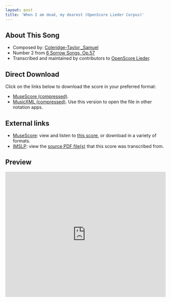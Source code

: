 ```yaml
---
layout: post
title: 'When I am dead, my dearest (OpenScore Lieder Corpus)'
---
```


## About This Song

- Composed by: [Coleridge-Taylor,_Samuel](https://fourscoreandmore.org/openscore/lieder/Coleridge-Taylor,_Samuel)
- Number 2 from [6 Sorrow Songs, Op.57](https://fourscoreandmore.org/openscore/lieder/Coleridge-Taylor,_Samuel/6_Sorrow_Songs,_Op.57)
- Transcribed and maintained by contributors to [OpenScore Lieder].

[OpenScore Lieder]: https://musescore.com/openscore-lieder-corpus

## Direct Download

Click on the links below to download the score in your preferred format:
- [MuseScore (compressed)](https://github.com/openscore/lieder/blob/main/scores/Coleridge-Taylor,_Samuel/6_Sorrow_Songs,_Op.57/2_When_I_am_dead,_my_dearest/lc6189644.mscz?raw=true).
- [MusicXML (compressed)](https://github.com/openscore/lieder/blob/main/scores/Coleridge-Taylor,_Samuel/6_Sorrow_Songs,_Op.57/2_When_I_am_dead,_my_dearest/lc6189644.mxl?raw=true). Use this version to open the file in other notation apps.

## External links

- [MuseScore]: view and listen to [this score][MuseScore], or download in a variety of formats.
- [IMSLP]: view the [source PDF file(s)][IMSLP] that this score was transcribed from.

[MuseScore]: https://musescore.com/score/6189644
[IMSLP]: https://imslp.org/wiki/Special:ReverseLookup/23607

## Preview

<iframe width="100%" height="394" src="https://musescore.com/openscore-lieder-corpus/scores/6189644/embed" frameborder="0" allowfullscreen allow="autoplay; fullscreen"></iframe>

